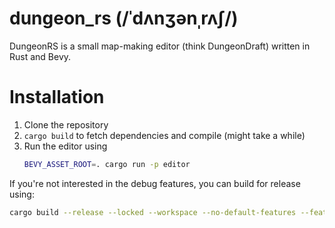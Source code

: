 # dungeon_rs (/ˈdʌnʒənˌrʌʃ/)

DungeonRS is a small map-making editor (think DungeonDraft) written in Rust and Bevy.

# Installation
1. Clone the repository
2. `cargo build` to fetch dependencies and compile (might take a while)
3. Run the editor using
    ```bash
   BEVY_ASSET_ROOT=. cargo run -p editor
   ```

If you're not interested in the debug features, you can build for release using:
```bash
cargo build --release --locked --workspace --no-default-features --features='editor/<windows/linux/macos>'
```
